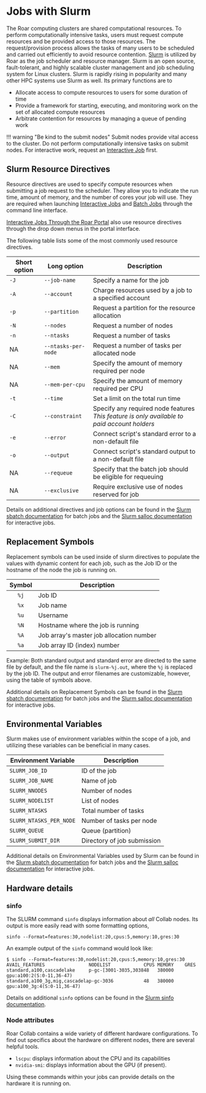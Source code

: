 
# Jobs with Slurm

The Roar computing clusters are shared computational resources. 
To perform computationally intensive tasks, users must request compute resources and be provided access to those resources. 
The request/provision process allows the tasks of many users to be scheduled and carried out efficiently to avoid resource contention. 
[Slurm](https://slurm.schedmd.com) is utilized by Roar as the job scheduler and resource manager. 
Slurm is an open source, fault-tolerant, and highly scalable cluster management and job scheduling system for Linux clusters. 
Slurm is rapidly rising in popularity and many other HPC systems use Slurm as well. 
Its primary functions are to
 
 - Allocate access to compute resources to users for some duration of time
 - Provide a framework for starting, executing, and monitoring work on the set of allocated compute resources
 - Arbitrate contention for resources by managing a queue of pending work

!!! warning "Be kind to the submit nodes"
    Submit nodes provide vital access to the cluster. Do not perform computationally intensive tasks on submit nodes. 
    For interactive work, request an [Interactive Job](interactive-jobs.md) first.


## Slurm Resource Directives

Resource directives are used to specify compute resources when submitting a job 
request to the scheduler. They allow you to indicate the run time, amount of memory, 
and the number of cores your job will use. They are required when launching 
[Interactive Jobs](interactive-jobs.md) and [Batch Jobs](batch-jobs.md) through the
command line interface.

[Interactive Jobs Through the Roar Portal](../portal.md) 
also use resource directives through the drop down menus in the portal interface.

The following table lists some of the most commonly used resource directives.

| Short option | Long option | Description |
| ---- | ---- | ---- |
| `-J` | `--job-name` | Specify a name for the job |
| `-A` | `--account` | Charge resources used by a job to a specified account |
| `-p` | `--partition` | Request a partition for the resource allocation |
| `-N` | `--nodes` | Request a number of nodes |
| `-n` | `--ntasks` | Request a number of tasks |
| NA | `--ntasks-per-node` | Request a number of tasks per allocated node |
| NA | `--mem` | Specify the amount of memory required per node |
| NA | `--mem-per-cpu` | Specify the amount of memory required per CPU |
| `-t` | `--time` | Set a limit on the total run time |
| `-C` | `--constraint` | Specify any required node features<br>*This feature is only available to paid account holders* |
| `-e` | `--error` | Connect script's standard error to a non-default file |
| `-o` | `--output` | Connect script's standard output to a non-default file |
| NA | `--requeue` | Specify that the batch job should be eligible for requeuing |
| NA | `--exclusive` | Require exclusive use of nodes reserved for job |


Details on additional directives and job options can be found in the [Slurm sbatch 
documentation](https://slurm.schedmd.com/sbatch.html) for batch jobs and the [Slurm salloc 
documentation](https://slurm.schedmd.com/salloc.html) for interactive jobs.

## Replacement Symbols

Replacement symbols can be used inside of slurm directives to populate the 
values with dynamic content for each job, such as the Job ID or the hostname 
of the node the job is running on.

| Symbol | Description |
| :----: | ---- |
| `%j` | Job ID |
| `%x` | Job name |
| `%u` | Username |
| `%N` | Hostname where the job is running |
| `%A` | Job array's master job allocation number |
| `%a` | Job array ID (index) number |

Example: Both standard output and standard error are directed to the same file by default, 
and the file name is `slurm-%j.out`, where the `%j` is replaced by the job ID. 
The output and error filenames are customizable, however, using the table of 
symbols above.

Additional details on Replacement Symbols can be found in the [Slurm sbatch 
documentation](https://slurm.schedmd.com/sbatch.html) for batch jobs and the [Slurm salloc 
documentation](https://slurm.schedmd.com/salloc.html) for interactive jobs.

## Environmental Variables

Slurm makes use of environment variables within the scope of a job, and 
utilizing these variables can be beneficial in many cases.

| Environment Variable | Description |
| ---- | ---- |
| `SLURM_JOB_ID` | ID of the job |
| `SLURM_JOB_NAME` | Name of job |
| `SLURM_NNODES` | Number of nodes |
| `SLURM_NODELIST` | List of nodes |
| `SLURM_NTASKS` | Total number of tasks |
| `SLURM_NTASKS_PER_NODE` | Number of tasks per node |
| `SLURM_QUEUE` | Queue (partition) |
| `SLURM_SUBMIT_DIR` | Directory of job submission |

Additional details on Environmental Variables used by Slurm can be found in the [Slurm sbatch 
documentation](https://slurm.schedmd.com/sbatch.html) for batch jobs and the [Slurm salloc 
documentation](https://slurm.schedmd.com/salloc.html) for interactive jobs.


## Hardware details 

### sinfo

The SLURM command `sinfo` displays information about *all* Collab nodes.
Its output is more easily read with some formatting options,

```
sinfo --Format=features:30,nodelist:20,cpus:5,memory:10,gres:30
```

An example output of the `sinfo` command would look like:

```
$ sinfo --Format=features:30,nodelist:20,cpus:5,memory:10,gres:30
AVAIL_FEATURES                NODELIST            CPUS MEMORY    GRES
standard,a100,cascadelake     p-gc-[3001-3035,303848   380000    gpu:a100:2(S:0-11,36-47)
standard,a100_3g,mig,cascadelap-gc-3036           48   380000    gpu:a100_3g:4(S:0-11,36-47)
```

Details on additional `sinfo` options can be found in the [Slurm sinfo 
documentation](https://slurm.schedmd.com/sinfo.html). 

### Node attributes

Roar Collab contains a wide variety of different hardware configurations. To find out 
specifics about the hardware on different nodes, there are several helpful tools.

 - `lscpu`: displays information about the CPU and its capabilities
 - `nvidia-smi`: displays information about the GPU (if present).

Using these commands within your jobs can provide details on the hardware it is running
on.
